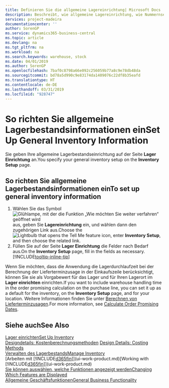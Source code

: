 ```yaml
---
title: Definieren Sie die allgemeine Lagereinrichtung| Microsoft Docs
description: Beschreibt, wie allgemeine Lagereinrichtung, wie Nummernserien und Lagerorte definiert werden, sodass Sie Ihr Lager und Ihren Vorrat verwalten können.
services: project-madeira
documentationcenter: ''
author: SorenGP
ms.service: dynamics365-business-central
ms.topic: article
ms.devlang: na
ms.tgt_pltfrm: na
ms.workload: na
ms.search.keywords: warehouse, stock
ms.date: 04/01/2019
ms.author: SorenGP
ms.openlocfilehash: 7baf0c8798a66e092c256059b77a8c9e78db48da
ms.sourcegitcommit: bd78a5d990c9e83174da1409076c22df8b35eafd
ms.translationtype: HT
ms.contentlocale: de-DE
ms.lasthandoff: 03/31/2019
ms.locfileid: "928747"
---
```

# <a name="set-up-general-inventory-information"></a><span data-ttu-id="2c5e5-103">So richten Sie allgemeine Lagerbestandsinformationen ein</span><span class="sxs-lookup"><span data-stu-id="2c5e5-103">Set Up General Inventory Information</span></span>
<span data-ttu-id="2c5e5-104">Sie geben Ihre allgemeine Lagerbestandseinrichtung auf der Seite **Lager Einrichtung** an.</span><span class="sxs-lookup"><span data-stu-id="2c5e5-104">You specify your general inventory setup on the **Inventory Setup** page.</span></span>

## <a name="to-set-up-general-inventory-information"></a><span data-ttu-id="2c5e5-105">So richten Sie allgemeine Lagerbestandsinformationen ein</span><span class="sxs-lookup"><span data-stu-id="2c5e5-105">To set up general inventory information</span></span>
1. <span data-ttu-id="2c5e5-106">Wählen Sie das Symbol ![Glühlampe, mit der die Funktion „Wie möchten Sie weiter verfahren“ geöffnet wird](media/ui-search/search_small.png "Wie möchten Sie weiter verfahren?") aus, geben Sie **Lagereinrichtung** ein, und wählen dann den zugehörigen Link aus.</span><span class="sxs-lookup"><span data-stu-id="2c5e5-106">Choose the ![Lightbulb that opens the Tell Me feature](media/ui-search/search_small.png "Tell me what you want to do") icon, enter **Inventory Setup**, and then choose the related link.</span></span>
2. <span data-ttu-id="2c5e5-107">Füllen Sie auf der Seite **Lager Einrichtung** die Felder nach Bedarf aus.</span><span class="sxs-lookup"><span data-stu-id="2c5e5-107">On the **Inventory Setup** page, fill in the fields as necessary.</span></span> [!INCLUDE[tooltip-inline-tip](includes/tooltip-inline-tip_md.md)]

<span data-ttu-id="2c5e5-108">Wenn Sie möchten, dass die Anwendung die Lagerdurchlaufzeit bei der Berechnung der Lieferterminzusage in der Einkaufszeile berücksichtigt, können Sie sie als Vorgabewert für das Lager und für Ihren Lagerort im **Lager einrichten** einrichten.</span><span class="sxs-lookup"><span data-stu-id="2c5e5-108">If you want to include warehouse handling time in the order promising calculation on the purchase line, you can set it up as a default for the inventory, on the **Inventory Setup** page, and for your location.</span></span> <span data-ttu-id="2c5e5-109">Weitere Informationen finden Sie unter [Berechnen von Lieferterminzusagen](sales-how-to-calculate-order-promising-dates.md).</span><span class="sxs-lookup"><span data-stu-id="2c5e5-109">For more information, see [Calculate Order Promising Dates](sales-how-to-calculate-order-promising-dates.md).</span></span>  

## <a name="see-also"></a><span data-ttu-id="2c5e5-110">Siehe auch</span><span class="sxs-lookup"><span data-stu-id="2c5e5-110">See Also</span></span>
[<span data-ttu-id="2c5e5-111">Lager einrichten</span><span class="sxs-lookup"><span data-stu-id="2c5e5-111">Set Up Inventory</span></span>](inventory-setup-inventory.md)  
<span data-ttu-id="2c5e5-112">[Designdetails: Kostenberechnungsmethoden](design-details-costing-methods.md)  </span><span class="sxs-lookup"><span data-stu-id="2c5e5-112">[Design Details: Costing Methods](design-details-costing-methods.md)  </span></span>  
[<span data-ttu-id="2c5e5-113">Verwalten des Lagerbestands</span><span class="sxs-lookup"><span data-stu-id="2c5e5-113">Manage Inventory</span></span>](inventory-manage-inventory.md)  
<span data-ttu-id="2c5e5-114">[Arbeiten mit [!INCLUDE[d365fin](includes/d365fin_md.md)]](ui-work-product.md)</span><span class="sxs-lookup"><span data-stu-id="2c5e5-114">[Working with [!INCLUDE[d365fin](includes/d365fin_md.md)]](ui-work-product.md)</span></span>  
[<span data-ttu-id="2c5e5-115">Sie können auswählen, welche Funktionen angezeigt werden</span><span class="sxs-lookup"><span data-stu-id="2c5e5-115">Changing Which Features are Displayed</span></span>](ui-experiences.md)  
[<span data-ttu-id="2c5e5-116">Allgemeine Geschäftsfunktionen</span><span class="sxs-lookup"><span data-stu-id="2c5e5-116">General Business Functionality</span></span>](ui-across-business-areas.md)
